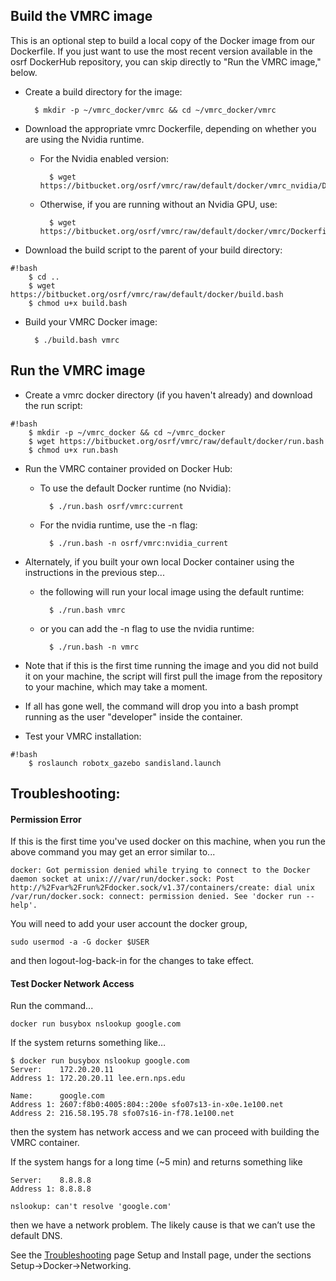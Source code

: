 ## Build the VMRC image ##
This is an optional step to build a local copy of the Docker image from our Dockerfile. If you just want to use the most recent version available in the osrf DockerHub repository, you can skip directly to "Run the VMRC image," below.

* Create a build directory for the image:

        $ mkdir -p ~/vmrc_docker/vmrc && cd ~/vmrc_docker/vmrc

* Download the appropriate vmrc Dockerfile, depending on whether you are using the Nvidia runtime. 

    * For the Nvidia enabled version:

            $ wget https://bitbucket.org/osrf/vmrc/raw/default/docker/vmrc_nvidia/Dockerfile

    * Otherwise, if you are running without an Nvidia GPU, use:

            $ wget https://bitbucket.org/osrf/vmrc/raw/default/docker/vmrc/Dockerfile

* Download the build script to the parent of your build directory:

```
#!bash
    $ cd ..
    $ wget https://bitbucket.org/osrf/vmrc/raw/default/docker/build.bash
    $ chmod u+x build.bash
```

* Build your VMRC Docker image:

        $ ./build.bash vmrc


## Run the VMRC image ##

* Create a vmrc docker directory (if you haven't already) and download the run script:

```
#!bash
    $ mkdir -p ~/vmrc_docker && cd ~/vmrc_docker
    $ wget https://bitbucket.org/osrf/vmrc/raw/default/docker/run.bash
    $ chmod u+x run.bash
```

* Run the VMRC container provided on Docker Hub:

    * To use the default Docker runtime (no Nvidia):

            $ ./run.bash osrf/vmrc:current

    * For the nvidia runtime, use the -n flag:

            $ ./run.bash -n osrf/vmrc:nvidia_current

* Alternately, if you built your own local Docker container using the instructions in the previous step...

    * the following will run your local image using the default runtime:

            $ ./run.bash vmrc

    * or you can add the -n flag to use the nvidia runtime:

            $ ./run.bash -n vmrc

* Note that if this is the first time running the image and you did not build it on your machine, the script will first pull the image from the repository to your machine, which may take a moment.

* If all has gone well, the command will drop you into a bash prompt running as the user "developer" inside the container. 

* Test your VMRC installation:

```
#!bash
    $ roslaunch robotx_gazebo sandisland.launch
```


## Troubleshooting: ##

#### Permission Error ####

If this is the first time you've used docker on this machine, when you run the above command you may get an error similar to...
```
docker: Got permission denied while trying to connect to the Docker daemon socket at unix:///var/run/docker.sock: Post http://%2Fvar%2Frun%2Fdocker.sock/v1.37/containers/create: dial unix /var/run/docker.sock: connect: permission denied. See 'docker run --help'.
```

You will need to add your user account the docker group,
```
sudo usermod -a -G docker $USER
```
and then logout-log-back-in for the changes to take effect.

#### Test Docker Network Access ####

Run the command...
```
docker run busybox nslookup google.com
```

If the system returns something like…
```
$ docker run busybox nslookup google.com
Server:    172.20.20.11
Address 1: 172.20.20.11 lee.ern.nps.edu

Name:      google.com
Address 1: 2607:f8b0:4005:804::200e sfo07s13-in-x0e.1e100.net
Address 2: 216.58.195.78 sfo07s16-in-f78.1e100.net
```
then the system has network access and we can proceed with building the VMRC container.

If the system hangs for a long time (~5 min) and returns something like
```
Server:    8.8.8.8
Address 1: 8.8.8.8

nslookup: can't resolve 'google.com'
```
then we have a network problem. The likely cause is that we can’t use the default DNS.

See the [Troubleshooting](https://bitbucket.org/osrf/vmrc/wiki/Troubleshooting) page Setup and Install page, under the sections Setup->Docker->Networking.